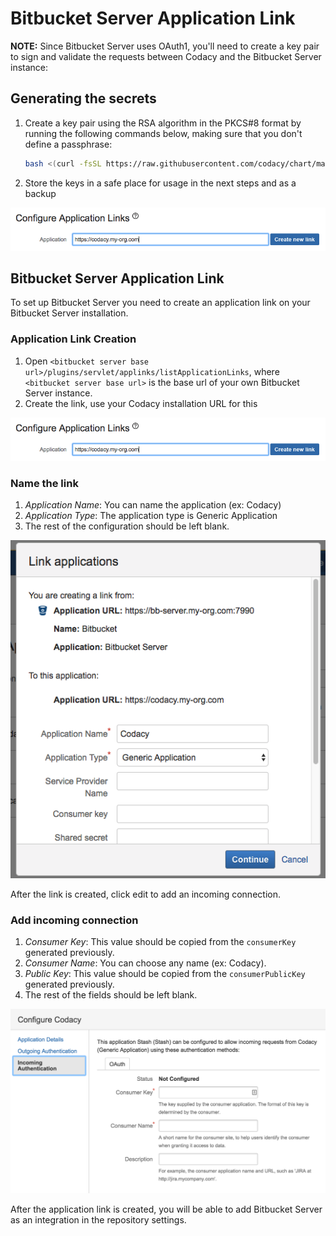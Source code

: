 # Bitbucket Server Application Link

**NOTE:** Since Bitbucket Server uses OAuth1, you'll need to create a key pair to sign and validate the requests between Codacy and the Bitbucket Server instance:

## Generating the secrets

1. Create a key pair using the RSA algorithm in the PKCS#8 format by running the following commands below, making sure that you don't define a passphrase:

   ```bash
   bash <(curl -fsSL https://raw.githubusercontent.com/codacy/chart/master/docs/configuration/git-providers/generate-bitbucket-server-secrets.sh)
   ```

1.  Store the keys in a safe place for usage in the next steps and as a backup

![Stash Application Link](./images/stash-application-link.png)

## Bitbucket Server Application Link

To set up Bitbucket Server you need to create an application link on your Bitbucket Server installation.

### Application Link Creation

1. Open `<bitbucket server base url>/plugins/servlet/applinks/listApplicationLinks`, where `<bitbucket server base url>` is the base url of your own Bitbucket Server instance.
1. Create the link, use your Codacy installation URL for this

![Stash Application Link](./images/stash-application-link.png)

### Name the link

1. _Application Name_: You can name the application (ex: Codacy)
1. _Application Type_: The application type is Generic Application
1. The rest of the configuration should be left blank.

![Stash Link Naming](./images/stash-link-naming.png)

After the link is created, click edit to add an incoming connection.

### Add incoming connection

1. _Consumer Key_: This value should be copied from the `consumerKey` generated previously.
1. _Consumer Name_: You can choose any name (ex: Codacy).
1. _Public Key_: This value should be copied from the `consumerPublicKey` generated previously.
1. The rest of the fields should be left blank.

![Stash Incoming Connection](./images/stash-incoming-connection.png)

After the application link is created, you will be able to add Bitbucket Server as an integration in the repository settings.
